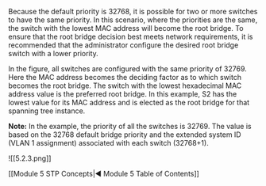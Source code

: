 Because the default priority is 32768, it is possible for two or more switches to have the same priority. In this scenario, where the priorities are the same, the switch with the lowest MAC address will become the root bridge. To ensure that the root bridge decision best meets network requirements, it is recommended that the administrator configure the desired root bridge switch with a lower priority.

In the figure, all switches are configured with the same priority of 32769. Here the MAC address becomes the deciding factor as to which switch becomes the root bridge. The switch with the lowest hexadecimal MAC address value is the preferred root bridge. In this example, S2 has the lowest value for its MAC address and is elected as the root bridge for that spanning tree instance.

**Note:** In the example, the priority of all the switches is 32769. The value is based on the 32768 default bridge priority and the extended system ID (VLAN 1 assignment) associated with each switch (32768+1).

![[5.2.3.png]]

[[Module 5 STP Concepts|◀ Module 5 Table of Contents]]